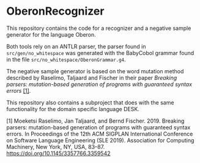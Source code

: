 # OberonRecognizer

This repository contains the code for a recognizer and a negative sample generator for the language Oberon.




Both tools rely on an ANTLR parser, the parser found in  `src/gen/no_whitespace` was generated with the BabyCobol grammar found in the file `src/no_whitespace/OberonGrammar.g4`.

The negative sample generator is based on the word mutation method described by Raselimo, Taljaard and Fischer in their paper _Breaking parsers: mutation-based generation of programs with guaranteed syntax errors_ [[1]](#1).

This repository also contains a subproject that does with the same functionality for the domain specific language DESK. 

<a id="1">[1]</a>
Moeketsi Raselimo, Jan Taljaard, and Bernd Fischer. 2019. Breaking parsers: mutation-based generation of programs with guaranteed syntax errors. In Proceedings of the 12th ACM SIGPLAN International Conference on Software Language Engineering (SLE 2019). Association for Computing Machinery, New York, NY, USA, 83–87. https://doi.org/10.1145/3357766.3359542
